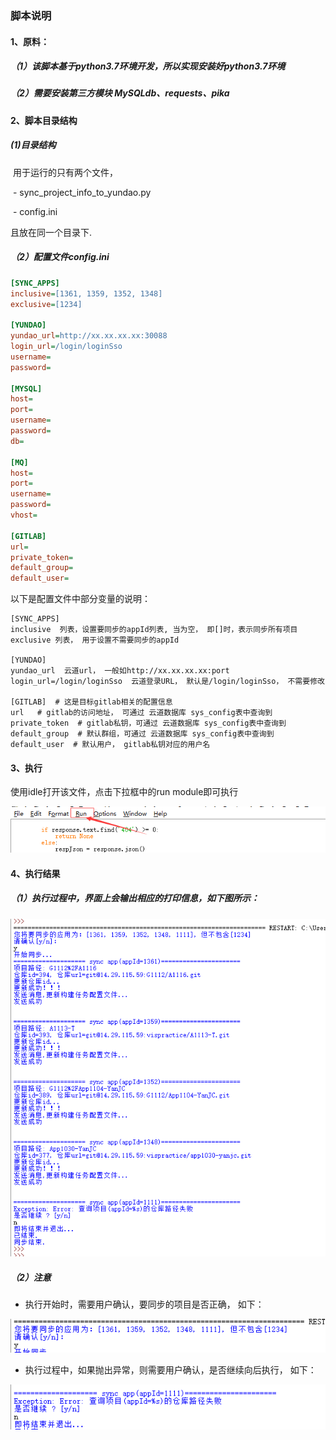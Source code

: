 ### 脚本说明



#### 1、原料：

##### （1）该脚本基于python3.7环境开发，所以实现安装好python3.7环境

##### （2）需要安装第三方模块 MySQLdb、requests、pika



#### 2、脚本目录结构

##### (1)目录结构

​	用于运行的只有两个文件，

​	- sync_project_info_to_yundao.py

​	- config.ini 

且放在同一个目录下.



##### （2）配置文件config.ini

```ini
[SYNC_APPS]
inclusive=[1361, 1359, 1352, 1348]
exclusive=[1234]

[YUNDAO]
yundao_url=http://xx.xx.xx.xx:30088
login_url=/login/loginSso
username=
password=

[MYSQL]
host=
port=
username=
password=
db=

[MQ]
host=
port=
username=
password=
vhost=

[GITLAB]
url=
private_token=
default_group=
default_user=
```



以下是配置文件中部分变量的说明：

[^注]: config.ini中的所有变量都是必填的

```
[SYNC_APPS]
inclusive  列表，设置要同步的appId列表, 当为空， 即[]时，表示同步所有项目
exclusive 列表， 用于设置不需要同步的appId

[YUNDAO]
yundao_url  云道url， 一般如http://xx.xx.xx.xx:port
login_url=/login/loginSso  云道登录URL， 默认是/login/loginSso， 不需要修改

[GITLAB]  # 这是目标gitlab相关的配置信息
url   # gitlab的访问地址， 可通过 云道数据库 sys_config表中查询到
private_token  # gitlab私钥，可通过 云道数据库 sys_config表中查询到
default_group  # 默认群组，可通过 云道数据库 sys_config表中查询到
default_user  # 默认用户， gitlab私钥对应的用户名

```



#### 3、执行

使用idle打开该文件，点击下拉框中的run module即可执行

![image-20200111115911040](others/pics/image-20200111115911040.png)



#### 4、执行结果

##### （1）执行过程中，界面上会输出相应的打印信息，如下图所示：

![image-20200111134831994](others/pics/image-20200111134831994.png)



##### （2）注意

- 执行开始时，需要用户确认，要同步的项目是否正确， 如下：

![image-20200111120704288](others/pics/image-20200111120704288.png)

- 执行过程中，如果抛出异常，则需要用户确认，是否继续向后执行， 如下：

![image-20200111120759901](others/pics/image-20200111120759901.png)


